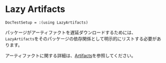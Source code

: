 # Lazy Artifacts

```@meta
DocTestSetup = :(using LazyArtifacts)
```

パッケージがアーティファクトを遅延ダウンロードするためには、`LazyArtifacts`をそのパッケージの依存関係として明示的にリストする必要があります。

アーティファクトに関する詳細は、[Artifacts](@ref)を参照してください。
